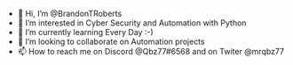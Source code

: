 - 👋 Hi, I’m @BrandonTRoberts
- 👀 I’m interested in Cyber Security and Automation with Python 
- 🌱 I’m currently learning Every Day :-)
- 💞️ I’m looking to collaborate on Automation projects 
- 📫 How to reach me on Discord @Qbz77#6568 and on Twiter @mrqbz77
